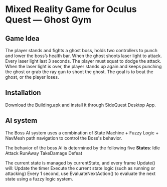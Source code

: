 # Mixed Reality Game for Oculus Quest — Ghost Gym
## Game Idea
The player stands and fights a ghost boss, holds two controllers to punch and lower the boss’s health bar.
When the ghost shoots laser light to attack. Every laser light last 3 seconds. 
The player must squat to dodge the attack. 
When the laser light is over, the player stands up again and keeps punching the ghost or grab the ray gun to shoot the ghost.
The goal is to beat the ghost, or the player loses.

## Installation
Download the Building.apk and install it through SideQuest Desktop App.

## AI system
The Boss AI system uses a combination of State Machine + Fuzzy Logic + NavMesh path navigation to control the Boss's behavior.

The behavior of the boss AI is determined by the following five **States**:
Idle
Attack
RunAway
TakeDamage
Defeat

The current state is managed by currentState, and every frame Update() will:
Update the timer
Execute the current state logic (such as running or attacking)
Every 1 second, use EvaluateNextAction() to evaluate the next state using a fuzzy logic system.
